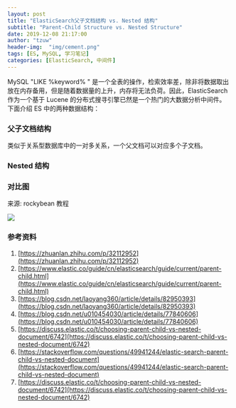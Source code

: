 ```yaml
---
layout: post
title: "ElasticSearch父子文档结构 vs. Nested 结构"
subtitle: "Parent-Child Structure vs. Nested Structure"
date: 2019-12-08 21:17:00
author: "tzuw"
header-img:  "img/cement.png"
tags: [ES, MySQL, 学习笔记]
categories: [ElasticSearch, 中间件]
---
```


MySQL "LIKE %keyword% " 是一个全表的操作，检索效率差，除非将数据取出放在内存备用，但是随着数据量的上升，内存将无法负荷。因此，ElasticSearch 作为一个基于 Lucene 的分布式搜寻引擎已然是一个热门的大数据分析中间件。下面介绍 ES 中的两种数据结构：

### 父子文档结构

类似于关系型数据库中的一对多关系，一个父文档可以对应多个子文档。



### Nested 结构



### 对比图

来源: rockybean 教程

![](img/in-post/es-parent-child-vs-nested.png)

### 参考资料

1. [https://zhuanlan.zhihu.com/p/32112952](https://zhuanlan.zhihu.com/p/32112952)
2. [https://www.elastic.co/guide/cn/elasticsearch/guide/current/parent-child.html](https://www.elastic.co/guide/cn/elasticsearch/guide/current/parent-child.html)
3. [https://blog.csdn.net/laoyang360/article/details/82950393](https://blog.csdn.net/laoyang360/article/details/82950393)
4. [https://blog.csdn.net/u010454030/article/details/77840606](https://blog.csdn.net/u010454030/article/details/77840606)
5. [https://discuss.elastic.co/t/choosing-parent-child-vs-nested-document/6742](https://discuss.elastic.co/t/choosing-parent-child-vs-nested-document/6742)
6. [https://stackoverflow.com/questions/49941244/elastic-search-parent-child-vs-nested-document](https://stackoverflow.com/questions/49941244/elastic-search-parent-child-vs-nested-document)
7. [https://discuss.elastic.co/t/choosing-parent-child-vs-nested-document/6742](https://discuss.elastic.co/t/choosing-parent-child-vs-nested-document/6742)
